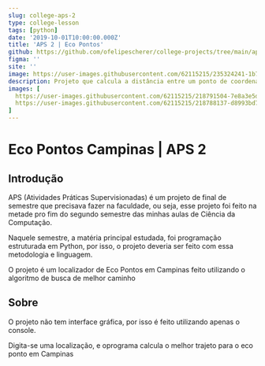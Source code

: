 ```yaml
---
slug: college-aps-2
type: college-lesson
tags: [python]
date: '2019-10-01T10:00:00.000Z'
title: 'APS 2 | Eco Pontos'
github: https://github.com/ofelipescherer/college-projects/tree/main/aps/aps-02-indroducao-a-programacao-estruturada
figma: ''
site: ''
image: https://user-images.githubusercontent.com/62115215/235324241-1b7a2010-10bb-445a-a7ac-eba85f0746db.png
description: Projeto que calcula a distância entre um ponto de coordenada na região de Campinas fornecido para o Eco ponto mais próximo.
images: [
  https://user-images.githubusercontent.com/62115215/218791504-7e8a3e5d-ad86-40f0-ae2b-780a972c40bf.gif,
  https://user-images.githubusercontent.com/62115215/218788137-d8993bd7-2f64-4b83-87c7-c7d84612cdb8.png
]
---
```


# Eco Pontos Campinas | APS 2

## Introdução

APS (Atividades Práticas Supervisionadas) é um projeto de final de semestre que precisava fazer na faculdade, ou seja, esse projeto foi feito na metade pro fim do segundo semestre das minhas aulas de Ciência da Computação.

Naquele semestre, a matéria principal estudada, foi programação estruturada em Python, por isso, o projeto deveria ser feito com essa metodologia e linguagem.

O projeto é um localizador de Eco Pontos em Campinas feito utilizando o algoritmo de busca de melhor caminho

## Sobre

O projeto não tem interface gráfica, por isso é feito utilizando apenas o console.

Digita-se uma localização, e oprograma calcula o melhor trajeto para o eco ponto em Campinas


